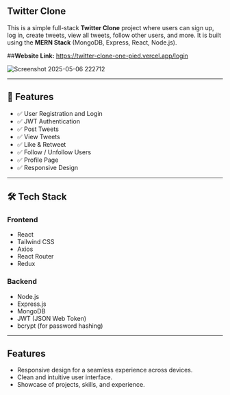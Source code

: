 ## Twitter Clone

This is a simple full-stack **Twitter Clone** project where users can sign up, log in, create tweets, view all tweets, follow other users, and more. It is built using the **MERN Stack** (MongoDB, Express, React, Node.js).

##**Website Link:** https://twitter-clone-one-pied.vercel.app/login

![Screenshot 2025-05-06 222712](https://github.com/user-attachments/assets/87c4b32d-90fd-4392-b11f-23d2dcd71673)

---

## 📌 Features

- ✅ User Registration and Login
- ✅ JWT Authentication
- ✅ Post Tweets
- ✅ View Tweets
- ✅ Like & Retweet
- ✅ Follow / Unfollow Users
- ✅ Profile Page
- ✅ Responsive Design

---

## 🛠️ Tech Stack

### Frontend
- React
- Tailwind CSS
- Axios
- React Router
- Redux

### Backend
- Node.js
- Express.js
- MongoDB
- JWT (JSON Web Token)
- bcrypt (for password hashing)

---
## Features

- Responsive design for a seamless experience across devices.
- Clean and intuitive user interface.
- Showcase of projects, skills, and experience.


